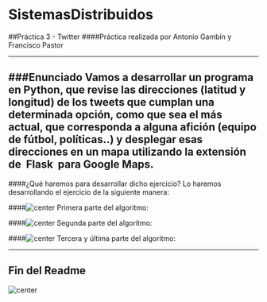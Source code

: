 # SistemasDistribuidos

##Práctica 3 - Twitter
####Práctica realizada por Antonio Gambín y Francisco Pastor
- - -
###Enunciado
Vamos a desarrollar un programa en Python, que revise las direcciones (latitud y longitud) de los tweets que   cumplan una determinada opción, como que sea el más actual, que corresponda a alguna afición (equipo de fútbol,   políticas..) y desplegar esas direcciones en un mapa utilizando la extensión de ​ Flask ​ para Google Maps. 
---
####¿Qué haremos para desarrollar dicho ejercicio?
Lo haremos desarrollando el ejercicio de la siguiente manera:

####![center](https://cdn2.iconfinder.com/data/icons/oxygen/48x48/actions/note2.png) Primera parte del algoritmo:


####![center](https://cdn2.iconfinder.com/data/icons/oxygen/48x48/actions/note2.png) Segunda parte del algoritmo:

####![center](https://cdn2.iconfinder.com/data/icons/oxygen/48x48/actions/note2.png) Tercera y última parte del algoritmo:

---
Fin del Readme
---
![center](http://dribbble.s3.amazonaws.com/users/14268/screenshots/658090/twitterspin.gif)

